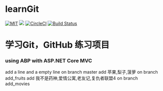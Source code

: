 # learnGit
[![MIT](https://img.shields.io/github/license/yiyungent/learnGit.svg)](https://mit-license.org/) [![](https://travis-ci.org/yiyungent/learnGit.svg?branch=master)](https://travis-ci.org/yiyungent/learnGit) [![CircleCI](https://circleci.com/gh/yiyungent/learnGit.svg?style=svg)](https://circleci.com/gh/yiyungent/learnGit) [![Build Status](https://dev.azure.com/yiyungent/yiyungent/_apis/build/status/yiyungent.learnGit?branchName=master)](https://dev.azure.com/yiyungent/yiyungent/_build/latest?definitionId=1?branchName=master)

# 学习Git，GitHub 练习项目

### using ABP with ASP.NET Core MVC

add a line and a empty line on branch master
add 苹果,梨子,菠萝 on branch add_fruits
add 我不是药神,爱情公寓,老友记,复仇者联盟4 on branch add_movies
